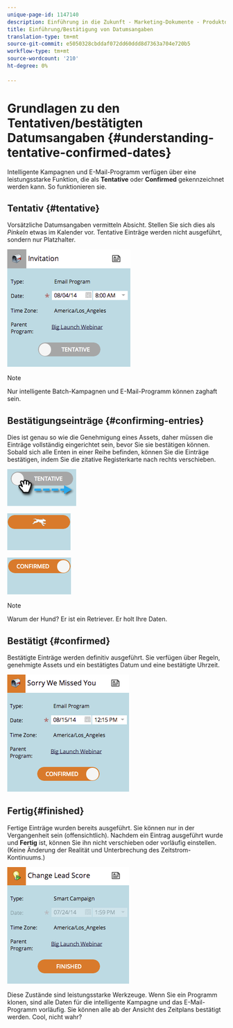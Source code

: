 ```yaml
---
unique-page-id: 1147140
description: Einführung in die Zukunft - Marketing-Dokumente - Produktdokumentation
title: Einführung/Bestätigung von Datumsangaben
translation-type: tm+mt
source-git-commit: e5050328cbddaf072dd60ddd8d7363a704e720b5
workflow-type: tm+mt
source-wordcount: '210'
ht-degree: 0%

---
```



# Grundlagen zu den Tentativen/bestätigten Datumsangaben {#understanding-tentative-confirmed-dates}

Intelligente Kampagnen und E-Mail-Programm verfügen über eine leistungsstarke Funktion, die als **Tentative** oder **Confirmed** gekennzeichnet werden kann. So funktionieren sie.

## Tentativ {#tentative}

Vorsätzliche Datumsangaben vermitteln Absicht. Stellen Sie sich dies als _Pinkeln_ etwas im Kalender vor. Tentative Einträge werden nicht ausgeführt, sondern nur Platzhalter.

![](assets/image2014-9-23-15-3a22-3a23.png)

>[!NOTE]
>
>Nur intelligente Batch-Kampagnen und E-Mail-Programm können zaghaft sein.

## Bestätigungseinträge {#confirming-entries}

Dies ist genau so wie die Genehmigung eines Assets, daher müssen die Einträge vollständig eingerichtet sein, bevor Sie sie bestätigen können. Sobald sich alle Enten in einer Reihe befinden, können Sie die Einträge bestätigen, indem Sie die zitative Registerkarte nach rechts verschieben.

![](assets/image2014-9-23-15-3a23-3a2.png)

![](assets/image2014-9-23-15-3a23-3a8.png)

![](assets/image2014-9-23-15-3a23-3a12.png)

>[!NOTE]
>
>Warum der Hund? Er ist ein Retriever. Er holt Ihre Daten.

## Bestätigt {#confirmed}

Bestätigte Einträge werden definitiv ausgeführt. Sie verfügen über Regeln, genehmigte Assets und ein bestätigtes Datum und eine bestätigte Uhrzeit.

![](assets/image2014-9-23-15-3a23-3a30.png)

## Fertig{#finished}

Fertige Einträge wurden bereits ausgeführt. Sie können nur in der Vergangenheit sein (offensichtlich). Nachdem ein Eintrag ausgeführt wurde und **Fertig** ist, können Sie ihn nicht verschieben oder vorläufig einstellen. (Keine Änderung der Realität und Unterbrechung des Zeitstrom-Kontinuums.)

![](assets/image2014-9-23-15-3a25-3a53.png)

Diese Zustände sind leistungsstarke Werkzeuge. Wenn Sie ein Programm klonen, sind alle Daten für die intelligente Kampagne und das E-Mail-Programm vorläufig. Sie können alle ab der Ansicht des Zeitplans bestätigt werden. Cool, nicht wahr?
